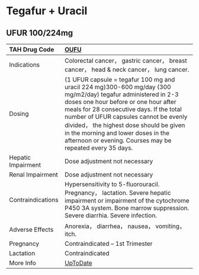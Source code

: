 # Tegafur + Uracil

## UFUR 100/224mg

| TAH Drug Code      | [OUFU](https://www.tahsda.org.tw/drugs/hissearch.php?drug_code=OUFU)                                                                                                                                                                                                                                                                                                                     |
|:-------------------|:-----------------------------------------------------------------------------------------------------------------------------------------------------------------------------------------------------------------------------------------------------------------------------------------------------------------------------------------------------------------------------------------|
| Indications        | Colorectal cancer， gastric cancer， breast cancer， head & neck cancer， lung cancer.                                                                                                                                                                                                                                                                                                   |
| Dosing             | (1 UFUR capsule = tegafur 100 mg and uracil 224 mg)300-600 mg/day (300 mg/m2/day) tegafur administered in 2-3 doses one hour before or one hour after meals for 28 consecutive days. If the total number of UFUR capsules cannot be evenly divided， the highest dose should be given in the morning and lower doses in the afternoon or evening. Courses may be repeated every 35 days. |
| Hepatic Impairment | Dose adjustment not necessary                                                                                                                                                                                                                                                                                                                                                            |
| Renal Impairment   | Dose adjustment not necessary                                                                                                                                                                                                                                                                                                                                                            |
| Contraindications  | Hypersensitivity to 5-fluorouracil. Pregnancy， lactation. Severe hepatic impairment or impairment of the cytochrome P450 3A system. Bone marrow suppression. Severe diarrhia. Severe infection.                                                                                                                                                                                         |
| Adverse Effects    | Anorexia， diarrhea， nausea， vomiting， itch.                                                                                                                                                                                                                                                                                                                                          |
| Pregnancy          | Contraindicated – 1st Trimester                                                                                                                                                                                                                                                                                                                                                          |
| Lactation          | Contraindicated                                                                                                                                                                                                                                                                                                                                                                          |
| More Info          | [UpToDate](https://www.uptodate.com/contents/tegafur-and-uracil-drug-information)                                                                                                                                                                                                                                                                                                        |

